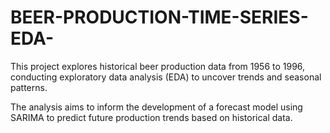 # BEER-PRODUCTION-TIME-SERIES-EDA-

This project explores historical beer production data from 1956 to 1996,
conducting exploratory data analysis (EDA) to uncover trends and seasonal patterns.

The analysis aims to inform the development of a forecast model using SARIMA to predict future production trends based on historical data.
